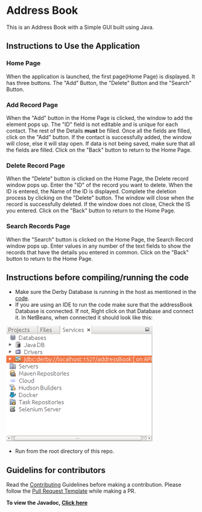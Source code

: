 # Address Book

This is an Address Book with a Simple GUI built using Java.

## Instructions to Use the Application

### Home Page

When the application is launched, the first page(Home Page) is displayed. It has three buttons. 
The "Add" Button, the "Delete" Button and the "Search" Button.

### Add Record Page

When the "Add" button in the Home Page is clicked, the window to add the element pops up.
The "ID" field is not editable and is unique for each contact. The rest of the Details **must** be filled.
Once all the fields are filled, click on the "Add" button. If the contact is successfully added, the window will close, else it will stay open.
If data is not being saved, make sure that all the fields are filled. Click on the "Back" button to return to the Home Page.

### Delete Record Page

When the "Delete" button is clicked on the Home Page, the Delete record window pops up. Enter the "ID" of the record you want to delete.
When the ID is entered, the Name of the ID is displayed. Complete the deletion process by clicking on the "Delete" button.
The window will close when the record is successfully deleted. If the window does not close, Check the IS you entered. Click on the "Back" button to return to the Home Page.

### Search Records Page

When the "Search" button is clicked on the Home Page, the Search Record window pops up.
Enter values in any number of the text fields to show the records that have the details you entered in common.
Click on the "Back" button to return to the Home Page.

## Instructions before compiling/running the code
* Make sure the Derby Database is running in the host as mentioned in the [code](https://github.com/BBloggsbott/Address-Book/blob/master/src/dbmanager/DBHandler.java).
* If you are using an IDE to run the code make sure that the addressBook Database is connected. If not, Right
click on that Database and connect it. In NetBeans, when connected it should look like this:

 ![Database Connected](db-connected.png)
* Run from the root directory of this repo.

## Guidelins for contributors
Read the [Contributing](https://github.com/BBloggsbott/Address-Book/blob/master/CONTRIBUTING.md) Guidelines before making a contribution.
Please follow the [Pull Request Template](https://github.com/BBloggsbott/Address-Book/blob/master/PULL_REQUEST_TEMPLATE.md) while making a PR.

**To view the Javadoc, [Click here](https://bbloggsbott.github.io/Address-Book/)**
